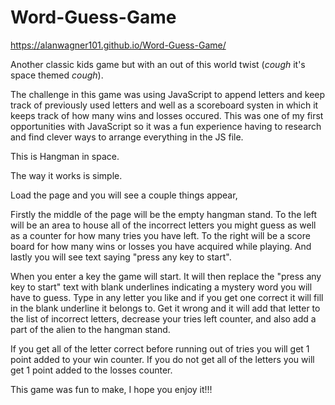 # Word-Guess-Game

https://alanwagner101.github.io/Word-Guess-Game/

Another classic kids game but with an out of this world twist (*cough* it's space themed *cough*).

The challenge in this game was using JavaScript to append letters and keep track of previously used letters and well as a scoreboard systen in which it keeps track of how many wins and losses occured. This was one of my first opportunities with JavaScript so it was a fun experience having to research and find clever ways to arrange everything in the JS file.

This is Hangman in space. 

The way it works is simple.

Load the page and you will see a couple things appear, 

Firstly the middle of the page will be the empty hangman stand.
To the left will be an area to house all of the incorrect letters you might guess as well as a counter for how many tries you have left.
To the right will be a score board for how many wins or losses you have acquired while playing.
And lastly you will see text saying "press any key to start".

When you enter a key the game will start. 
It will then replace the "press any key to start" text with blank underlines indicating a mystery word you will have to guess.
Type in any letter you like and if you get one correct it will fill in the blank underline it belongs to.
Get it wrong and it will add that letter to the list of incorrect letters, decrease your tries left counter, and also add a part of the alien to the hangman stand.

If you get all of the letter correct before running out of tries you will get 1 point added to your win counter.
If you do not get all of the letters you will get 1 point added to the losses counter.

This game was fun to make, I hope you enjoy it!!!

